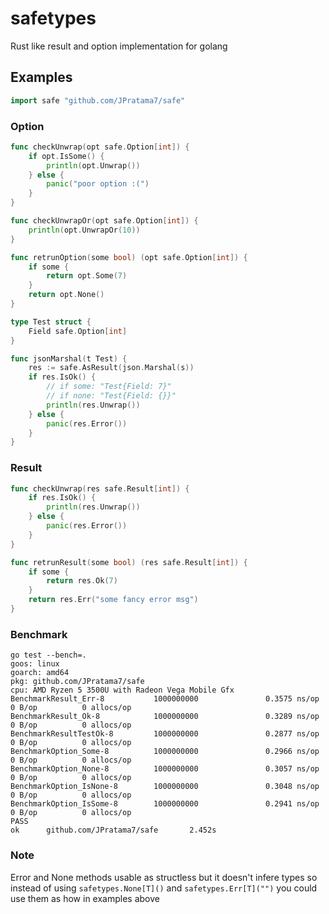 # safetypes
Rust like result and option implementation for golang

## Examples

```go
import safe "github.com/JPratama7/safe"
```

### Option
```go
func checkUnwrap(opt safe.Option[int]) {
    if opt.IsSome() {
        println(opt.Unwrap())
    } else {
        panic("poor option :(")
    }
}
```
```go
func checkUnwrapOr(opt safe.Option[int]) {
    println(opt.UnwrapOr(10))
}
```
```go
func retrunOption(some bool) (opt safe.Option[int]) {
    if some {
        return opt.Some(7)
    }
    return opt.None()
}
```
```go
type Test struct {
    Field safe.Option[int]
}

func jsonMarshal(t Test) {
    res := safe.AsResult(json.Marshal(s))
    if res.IsOk() {
        // if some: "Test{Field: 7}"
        // if none: "Test{Field: {}}"
        println(res.Unwrap())
    } else {
        panic(res.Error())
    }
}
```

### Result
```go
func checkUnwrap(res safe.Result[int]) {
    if res.IsOk() {
        println(res.Unwrap())
    } else {
        panic(res.Error())
    }
}
```
```go
func retrunResult(some bool) (res safe.Result[int]) {
    if some {
        return res.Ok(7)
    }
    return res.Err("some fancy error msg")
}
```

### Benchmark
```
go test --bench=.
goos: linux
goarch: amd64
pkg: github.com/JPratama7/safe
cpu: AMD Ryzen 5 3500U with Radeon Vega Mobile Gfx  
BenchmarkResult_Err-8           1000000000               0.3575 ns/op          0 B/op          0 allocs/op
BenchmarkResult_Ok-8            1000000000               0.3289 ns/op          0 B/op          0 allocs/op
BenchmarkResultTestOk-8         1000000000               0.2877 ns/op          0 B/op          0 allocs/op
BenchmarkOption_Some-8          1000000000               0.2966 ns/op          0 B/op          0 allocs/op
BenchmarkOption_None-8          1000000000               0.3057 ns/op          0 B/op          0 allocs/op
BenchmarkOption_IsNone-8        1000000000               0.3048 ns/op          0 B/op          0 allocs/op
BenchmarkOption_IsSome-8        1000000000               0.2941 ns/op          0 B/op          0 allocs/op
PASS
ok      github.com/JPratama7/safe       2.452s
```

### Note
Error and None methods usable as structless but it doesn't infere types so instead of using `safetypes.None[T]()` and `safetypes.Err[T]("")` you could use them as how in examples above
